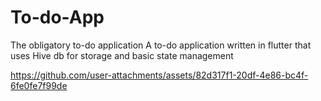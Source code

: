 
# To-do-App
The obligatory to-do application
A to-do application written in flutter that uses Hive db for storage and basic state management




https://github.com/user-attachments/assets/82d317f1-20df-4e86-bc4f-6fe0fe7f99de

